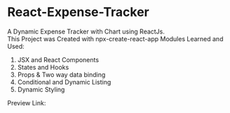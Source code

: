 # React-Expense-Tracker <br/>
A Dynamic Expense Tracker with Chart using ReactJs.<br/>
This Project was Created with npx-create-react-app
Modules Learned and Used:
1. JSX and React Components
2. States and Hooks
3. Props & Two way data binding
4. Conditional and Dynamic Listing
5. Dynamic Styling

Preview Link: 
